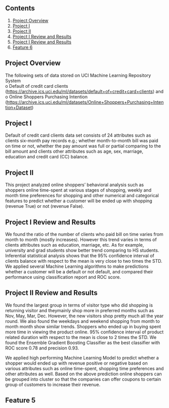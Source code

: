 ## Contents
1. [Project Overview](README.md#project-overview)
2. [Project I](README.md#comments-on-feature-1)
3. [Project II](README.md#comments-on-feature-2)
4. [Project I Review and Results](README.md#comments-on-feature-3)
5. [Project I Review and Results](README.md#comments-on-feature-4)
6. [Feature 6](README.md#comments-on-feature-5)

## Project Overview

The following sets of data stored on UCI Machine Learning Repository System  
  o Default of credit card clients (https://archive.ics.uci.edu/ml/datasets/default+of+credit+card+clients) and  
  o Online Shoppers Purchasing Intention (https://archive.ics.uci.edu/ml/datasets/Online+Shoppers+Purchasing+Intention+Dataset)

## Project I

Default of credit card clients data set consists of 24 attributes such as clients six-month pay records e.g.; whether month-to-month bill was paid on time or not, whether the pay amount was full or partial comparing to the bill amount and clients other attributes such as age, sex, marriage, education and credit card (CC) balance.  

## Project II

This project analyzed online shoppers’ behavioral analysis such as shoppers online time-spent at various stages of shopping, weekly and month time preferences for shopping and other numerical and categorical features to predict whether a customer will be ended up with shopping (revenue True) or not (revenue False).

## Project I Review and Results 

We found the ratio of the number of clients who paid bill on time varies from month to month (mostly increases). However this trend varies in terms of clients attributes such as education, marriage, etc. As for example, university and grad students show better trend comparing to HS students. Inferential statistical analysis shows that the 95% confidence interval of clients balance with respect to the mean is very close to two times the STD. We applied several Machine Learning algorithms to make predictions whether a customer will be a default or not default, and compared their performance using classification report and ROC score.

## Project II Review and Results 

We found the largest group in terms of visitor type who did shopping is returning visitor and theymainly shop more in preferred months such as Nov, May, Mar, Dec. However, the new visitors shop pretty much all the year round.  We also found the weekdays and weekend shopping from month to month month show similar trends. Shoppers who ended up in buying spent more time in viewing the product online. 95% confidence interval of product related duration with respect to the mean is close to 2 times the STD. We found the Ensemble Gradient Boosting Classifier as the best classifier with ROC score 0.78 and precision 0.93.

We applied high performing Machine Learning Model to predict whether a shopper would ended up with revenue positive or negative based on various attributes such as online time-spent, shopping time preferences and other attributes as well. Based on the above prediction online shoppers can be grouped into cluster so that the companies can offer coupons to certain group of customers to increase their revenue.

## Feature 5 




